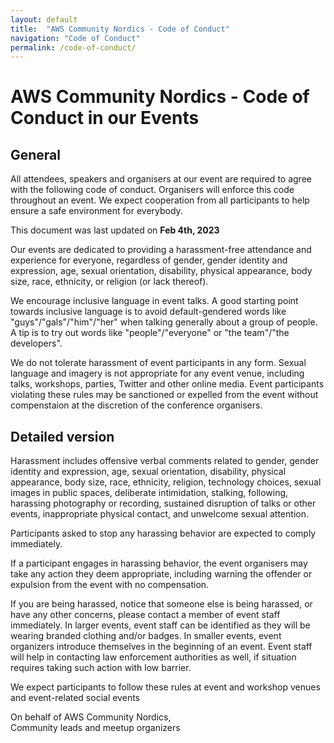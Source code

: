 ```yaml
---
layout: default
title:  "AWS Community Nordics - Code of Conduct"
navigation: "Code of Conduct"
permalink: /code-of-conduct/
---
```



<div class="container">
  <h1 class="mt-5">AWS Community Nordics - Code of Conduct in our Events</h1>
  <h2>General</h2>
  <p>
  All attendees, speakers and organisers at our event are required to agree with the following code of conduct. Organisers will enforce this code throughout an event. We expect cooperation from all participants to help ensure a safe environment for everybody.
  </p>
  <p>
  This document was last updated on <b>Feb 4th, 2023</b>
  </p>
  <p>
    Our events are dedicated to providing a harassment-free attendance and experience for everyone, regardless of gender, gender identity and expression, age, sexual orientation, disability, physical appearance, body size, race, ethnicity, or religion (or lack thereof).
  </p>
  <p>
    We encourage inclusive language in event talks. A good starting point towards inclusive language is to avoid default-gendered words like "guys"/"gals"/"him"/"her" when talking generally about a group of people. A tip is to try out words like "people"/"everyone" or "the team"/"the developers".
  </p>
  <p>
    We do not tolerate harassment of event participants in any form. Sexual language and imagery is not appropriate for any event venue, including talks, workshops, parties, Twitter and other online media. Event participants violating these rules may be sanctioned or expelled from the event without compenstaion at the discretion of the conference organisers.
  </p>

<h2 class="mt-5">Detailed version</h2>
  <p>
    Harassment includes offensive verbal comments related to gender, gender identity and expression, age, sexual orientation, disability, physical appearance, body size, race, ethnicity, religion, technology choices, sexual images in public spaces, deliberate intimidation, stalking, following, harassing photography or recording, sustained disruption of talks or other events, inappropriate physical contact, and unwelcome sexual attention.
  </p>
  <p>
    Participants asked to stop any harassing behavior are expected to comply immediately.
  </p>
  <p>
    If a participant engages in harassing behavior, the event organisers may take any action they deem appropriate, including warning the offender or expulsion from the event with no compensation.
  </p>
  <p>
    If you are being harassed, notice that someone else is being harassed, or have any other concerns, please contact a member of event staff immediately. In larger events, event staff can be identified as they will be wearing branded clothing and/or badges. In smaller events, event organizers introduce themselves in the beginning of an event. Event staff will help in contacting law enforcement authorities as well, if situation requires taking such action with low barrier.
  </p>
  <p>
    We expect participants to follow these rules at event and workshop venues and event-related social events
  </p>
  <p>
  On behalf of AWS Community Nordics, <br>
  Community leads and meetup organizers
  </p>




</div>
